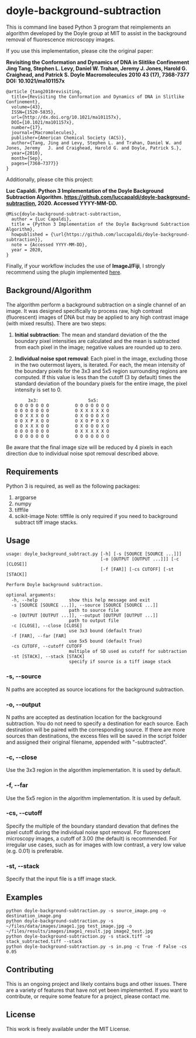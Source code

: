 # doyle-background-subtraction
This is command line based Python 3 program that reimplements an algorithm developed by the Doyle group at MIT to assist in the background removal of fluorescence microscopy images.

If you use this implementation, please cite the original paper:

**Revisiting the Conformation and Dynamics of DNA in Slitlike Confinement Jing Tang, Stephen L. Levy, Daniel W. Trahan, Jeremy J. Jones, Harold G. Craighead, and Patrick S. Doyle Macromolecules 2010 43 (17), 7368-7377 DOI: 10.1021/ma101157x**
```
@article {tang2010revisiting,
  title={Revisiting the Conformation and Dynamics of DNA in Slitlike Confinement},
  volume={43},
  ISSN={1520-5835},
  url={http://dx.doi.org/10.1021/ma101157x},
  DOI={10.1021/ma101157x},
  number={17},
  journal={Macromolecules},
  publisher={American Chemical Society (ACS)},
  author={Tang, Jing and Levy, Stephen L. and Trahan, Daniel W. and Jones, Jeremy   J. and Craighead, Harold G. and Doyle, Patrick S.},
  year={2010},
  month={Sep},
  pages={7368–7377}}
}
```
Additionally, please cite this project:

**Luc Capaldi. Python 3 Implementation of the Doyle Background Subtraction Algorithm. https://github.com/luccapaldi/doyle-background-subtraction, 2020. Accessed YYYY-MM-DD.**
```
@Misc{doyle-background-subtract-subtraction,
  author = {Luc Capaldi},
  title = {Python 3 Implementation of the Doyle Background Subtraction Algorithm},
  howpublished = {\url{https://github.com/luccapaldi/doyle-background-subtraction}},
  note = {Accessed YYYY-MM-DD},
  year = 2020,
}
```
Finally, if your workflow includes the use of **ImageJ/Fiji**, I strongly recommend using the plugin implemented [here](https://github.com/xcapaldi/imagej_noise-subtract).

## Background/Algorithm
The algorithm perform a background subtraction on a single channel of an image. It was designed specifically to process raw, high contrast (fluorescent) images of DNA but may be applied to any high contrast image (with mixed results). There are two steps:
1. **Initial subtraction**: The mean and standard deviation of the the boundary pixel intensities are calculated and the mean is subtracted from each pixel in the image; negative values are rounded up to zero.
2. **Individual noise spot removal**: Each pixel in the image, excluding those in the two outermost layers, is iterated. For each, the mean intensity of the boundary pixels for the 3x3 and 5x5 region surrounding regions are computed. If this value is less than the cutoff (3 by default) times the standard deviation of the boundary pixels for the entire image, the pixel intensity is set to 0.

            3x3:                   5x5:
       O O O O O O O          O O O O O O O
       O O O O O O O          O X X X X X O
       O O X X X O O          O X O O O X O
       O O X P X O O          O X O P O X O
       O O X X X O O          O X O O O X O
       O O O O O O O          O X X X X X O
       O O O O O O O          O O O O O O O

Be aware that the final image size will be reduced by 4 pixels in each direction due to individual noise spot removal described above.

## Requirements
Python 3 is required, as well as the following packages:
1. argparse
2. numpy
3. tifffile
4. scikit-image
Note: tifffile is only required if you need to background subtract tiff image stacks.

## Usage
```
usage: doyle_background_subtract.py [-h] [-s [SOURCE [SOURCE ...]]]
                                    [-o [OUTPUT [OUTPUT ...]]] [-c [CLOSE]]
                                    [-f [FAR]] [-cs CUTOFF] [-st [STACK]]

Perform Doyle background subtraction.

optional arguments:
  -h, --help            show this help message and exit
  -s [SOURCE [SOURCE ...]], --source [SOURCE [SOURCE ...]]
                        path to source file
  -o [OUTPUT [OUTPUT ...]], --output [OUTPUT [OUTPUT ...]]
                        path to output file
  -c [CLOSE], --close [CLOSE]
                        use 3x3 bound (default True)
  -f [FAR], --far [FAR]
                        use 5x5 bound (default True)
  -cs CUTOFF, --cutoff CUTOFF
                        multiple of SD used as cutoff for subtraction
  -st [STACK], --stack [STACK]
                        specify if source is a tiff image stack
```
### -s, --source
N paths are accepted as source locations for the background subtraction.

### -o, --output
N paths are accepted as destination location for the background subtraction. You do not need to specify a destination for each source. Each destination will be paired with the corresponding source. If there are more sources than destinations, the excess files will be saved in the script folder and assigned their original filename, appended with "-subtracted".

### -c, --close
Use the 3x3 region in the algorithm implementation. It is used by default.

### -f, --far
Use the 5x5 region in the algorithm implementation. It is used by default.

### -cs, --cutoff
Specify the multiple of the boundary standard devation that defines the pixel cutoff during the individual noise spot removal. For fluorescent microscopy images, a cutoff of 3.00 (the default) is recommended. For irregular use cases, such as for images with low contrast, a very low value (e.g. 0.01) is preferable.

### -st, --stack
Specify that the input file is a tiff image stack.

## Examples
```
python doyle-background-subtraction.py -s source_image.png -o destination_image.png
python doyle-background-subtraction.py -s ~/files/data/images/image1.jpg test_image.jpg -o ~/files/results/images/image1_result.jpg image2_test.jpg
python doyle-background-subtraction.py -s stack.tiff -o stack_subtracted.tiff --stack
python doyle-background-subtraction.py -s in.png -c True -f False -cs 0.05
```

## Contributing
This is an ongoing project and likely contains bugs and other issues. There are a variety of features that have not yet been implemented. If you want to contribute, or require some feature for a project, please contact me.

## License
This work is freely available under the MIT License.
